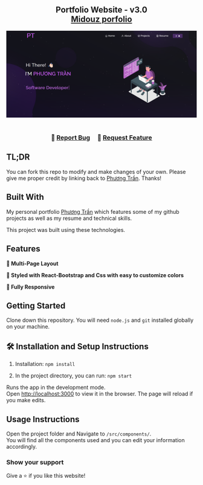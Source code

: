 <h2 align="center">
  Portfolio Website - v3.0<br/>
  <a href="https://midouz-portfolio.netlify.app/" target="_blank">Midouz porfolio</a>
</h2>
<div align="center">
  <img alt="Demo" src="./Images/readme-img.png" />
</div>

<br/>

<h3 align="center">
    🔹
    <a href="https://github.com/dphuong2103/porfolio-v3/issues">Report Bug</a> &nbsp; &nbsp;
    🔹
    <a href="https://github.com/dphuong2103/porfolio-v3/issues">Request Feature</a>
</h3>

## TL;DR

You can fork this repo to modify and make changes of your own. Please give me proper credit by linking back to [Phương Trần](https://github.com/dphuong2103/porfolio-v3). Thanks!

## Built With

My personal portfolio <a href="https://midouz-portfolio.netlify.app/" target="_blank">Phương Trần</a> which features some of my github projects as well as my resume and technical skills.<br/>

This project was built using these technologies.
## Features

**📖 Multi-Page Layout**

**🎨 Styled with React-Bootstrap and Css with easy to customize colors**

**📱 Fully Responsive**

## Getting Started

Clone down this repository. You will need `node.js` and `git` installed globally on your machine.

## 🛠 Installation and Setup Instructions

1. Installation: `npm install`

2. In the project directory, you can run: `npm start`

Runs the app in the development mode.\
Open [http://localhost:3000](http://localhost:3000) to view it in the browser.
The page will reload if you make edits.

## Usage Instructions

Open the project folder and Navigate to `/src/components/`. <br/>
You will find all the components used and you can edit your information accordingly.

### Show your support

Give a ⭐ if you like this website!